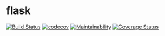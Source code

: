 # flask

[![Build Status](https://travis-ci.org/Qadriyah/Flask.svg?branch=Feat-jwt-authentication-161010255)](https://travis-ci.org/Qadriyah/Flask) [![codecov](https://codecov.io/gh/Qadriyah/Flask/branch/master/graph/badge.svg)](https://codecov.io/gh/Qadriyah/Flask) [![Maintainability](https://api.codeclimate.com/v1/badges/e816efadef53809950da/maintainability)](https://codeclimate.com/github/Qadriyah/Flask/maintainability) [![Coverage Status](https://coveralls.io/repos/github/Qadriyah/Flask/badge.svg?branch=Feat-jwt-authentication-161010255)](https://coveralls.io/github/Qadriyah/Flask?branch=Feat-jwt-authentication-161010255)
